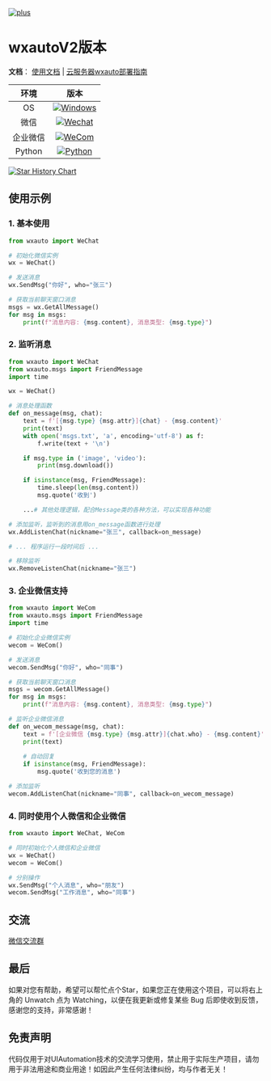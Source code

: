 [![plus](https://plus.wxauto.org/images/wxauto_plus_logo3.png)](https://plus.wxauto.org)

# wxautoV2版本

**文档**：
[使用文档](https://docs.wxauto.org) |
[云服务器wxauto部署指南](https://docs.wxauto.org/other/deploy)

|  环境  | 版本 |
| :----: | :--: |
|   OS   | [![Windows](https://img.shields.io/badge/Windows-10\|11\|Server2016+-white?logo=windows&logoColor=white)](https://www.microsoft.com/)  |
|  微信  | [![Wechat](https://img.shields.io/badge/%E5%BE%AE%E4%BF%A1-3.9.X-07c160?logo=wechat&logoColor=white)](https://pan.baidu.com/s/1FvSw0Fk54GGvmQq8xSrNjA?pwd=vsmj) |
|  企业微信  | [![WeCom](https://img.shields.io/badge/%E4%BC%81%E4%B8%9A%E5%BE%AE%E4%BF%A1-支持-green?logo=wechat&logoColor=white)](#) |
| Python | [![Python](https://img.shields.io/badge/Python-3.9\+-blue?logo=python&logoColor=white)](https://www.python.org/)|



[![Star History Chart](https://api.star-history.com/svg?repos=cluic/wxauto&type=Date)](https://star-history.com/#cluic/wxauto)


## 使用示例

### 1. 基本使用

```python
from wxauto import WeChat

# 初始化微信实例
wx = WeChat()

# 发送消息
wx.SendMsg("你好", who="张三")

# 获取当前聊天窗口消息
msgs = wx.GetAllMessage()
for msg in msgs:
    print(f"消息内容: {msg.content}, 消息类型: {msg.type}")
```

### 2. 监听消息

```python
from wxauto import WeChat
from wxauto.msgs import FriendMessage
import time

wx = WeChat()

# 消息处理函数
def on_message(msg, chat):
    text = f'[{msg.type} {msg.attr}]{chat} - {msg.content}'
    print(text)
    with open('msgs.txt', 'a', encoding='utf-8') as f:
        f.write(text + '\n')

    if msg.type in ('image', 'video'):
        print(msg.download())

    if isinstance(msg, FriendMessage):
        time.sleep(len(msg.content))
        msg.quote('收到')

    ...# 其他处理逻辑，配合Message类的各种方法，可以实现各种功能

# 添加监听，监听到的消息用on_message函数进行处理
wx.AddListenChat(nickname="张三", callback=on_message)

# ... 程序运行一段时间后 ...

# 移除监听
wx.RemoveListenChat(nickname="张三")
```

### 3. 企业微信支持

```python
from wxauto import WeCom
from wxauto.msgs import FriendMessage
import time

# 初始化企业微信实例
wecom = WeCom()

# 发送消息
wecom.SendMsg("你好", who="同事")

# 获取当前聊天窗口消息
msgs = wecom.GetAllMessage()
for msg in msgs:
    print(f"消息内容: {msg.content}, 消息类型: {msg.type}")

# 监听企业微信消息
def on_wecom_message(msg, chat):
    text = f'[企业微信 {msg.type} {msg.attr}]{chat.who} - {msg.content}'
    print(text)
    
    # 自动回复
    if isinstance(msg, FriendMessage):
        msg.quote('收到您的消息')

# 添加监听
wecom.AddListenChat(nickname="同事", callback=on_wecom_message)
```

### 4. 同时使用个人微信和企业微信

```python
from wxauto import WeChat, WeCom

# 同时初始化个人微信和企业微信
wx = WeChat()
wecom = WeCom()

# 分别操作
wx.SendMsg("个人消息", who="朋友")
wecom.SendMsg("工作消息", who="同事")
```
## 交流

[微信交流群](https://plus.wxauto.org/plus/#%E8%8E%B7%E5%8F%96plus)

## 最后
如果对您有帮助，希望可以帮忙点个Star，如果您正在使用这个项目，可以将右上角的 Unwatch 点为 Watching，以便在我更新或修复某些 Bug 后即使收到反馈，感谢您的支持，非常感谢！

## 免责声明
代码仅用于对UIAutomation技术的交流学习使用，禁止用于实际生产项目，请勿用于非法用途和商业用途！如因此产生任何法律纠纷，均与作者无关！